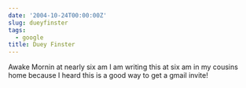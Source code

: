 ```yaml
---
date: '2004-10-24T00:00:00Z'
slug: dueyfinster
tags:
  - google
title: Duey Finster
---
```


Awake Mornin at nearly six am I am writing this at six am in my cousins home
because I heard this is a good way to get a gmail invite!
